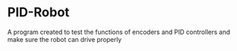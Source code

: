 PID-Robot
=========

A program created to test the functions of encoders and PID controllers and make sure the robot can drive properly
